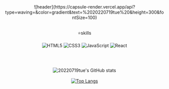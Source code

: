 <div align="center"> 
<div><div/>
![header](https://capsule-render.vercel.app/api?type=waving=&color=gradient&text=%2020220719tue%20&height=300&fontSize=100)

<br/>
<br/>

⭐skills
<br/>
<br/>
![HTML5](https://img.shields.io/badge/html5-%23E34F26.svg?style=for-the-badge&logo=html5&logoColor=white) 
![CSS3](https://img.shields.io/badge/css3-%231572B6.svg?style=for-the-badge&logo=css3&logoColor=white)
![JavaScript](https://img.shields.io/badge/javascript-%23F7DF1E.svg?style=for-the-badge&logo=javascript&logoColor=%23323330)
![React](https://img.shields.io/badge/react-%2320232a.svg?style=for-the-badge&logo=react&logoColor=%2361DAFB)



<br/>
<br/>


![20220719tue's GitHub stats](https://github-readme-stats.vercel.app/api?username=20220719tue&theme=buefy&show_icons=true)
<br/>
<br/>
[![Top Langs](https://github-readme-stats.vercel.app/api/top-langs/?username=20220719tue&layout=compact)](https://github.com/20220719tue/github-readme-stats)
</div>
<!--
**20220719tue/20220719tue** is a ✨ _special_ ✨ repository because its `README.md` (this file) appears on your GitHub profile.

Here are some ideas to get you started:

- 🔭 I’m currently working on ...
- 🌱 I’m currently learning ...
- 👯 I’m looking to collaborate on ...
- 🤔 I’m looking for help with ...
- 💬 Ask me about ...
- 📫 How to reach me: ...
- 😄 Pronouns: ...
- ⚡ Fun fact: ...
-->
